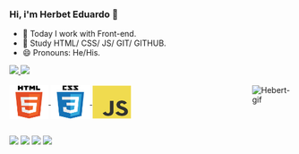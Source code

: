 ### Hi, i'm Herbet Eduardo 👋



- 🔭 Today I work with Front-end.
- 🌱 Study HTML/ CSS/ JS/ GIT/ GITHUB.
- 😄 Pronouns: He/His.

<div>
  <a href="https://github.com/HebertEdu">
  <img height="180cm" src="https://github-readme-stats.vercel.app/api?username=HebertEdu&show_icons=true&theme=radical&include_all_commits-true&count_private=true"/>      
  <img height="180cm" src="https://github-readme-stats.vercel.app/api/top-langs/?username=HebertEdu&layout-compact&langs_count-16&theme=radical"/>
</div>
<br>  
<div style="display: inline_block">
  <img align="center" alt="Hebert-HTML" height="60" width="70" src="https://raw.githubusercontent.com/devicons/devicon/master/icons/html5/html5-original-wordmark.svg">
  <img align="center" alt="Hebert-CSS" height="60" width="70" src="https://raw.githubusercontent.com/devicons/devicon/master/icons/css3/css3-original-wordmark.svg">
  <img align="center" alt="Hebert-JS" height="60" width="70"  src="https://raw.githubusercontent.com/devicons/devicon/master/icons/javascript/javascript-original.svg">
   <img align="right" alt="Hebert-gif" height="60" width="70" src="https://cdn.discordapp.com/attachments/1008980435851812968/1008985699774631977/picasion.com_2b28899a07d7d3d0fb1c31ef98e46119.gif">
</div>
  
##

<div>
  <a href="mailto:contato@hebertedu.dev"><img src="https://img.shields.io/badge/Gmail-D14836?style=for-the-badge&logo=gmail&logoColor=white" target="=blank"></a>
  <a href="https://discord.gg/sHJnMQ96hq"><img src="https://img.shields.io/badge/Discord-7289DA?style=for-the-badge&logo=discord&logoColor=white" target="=blank"></a>
   <a href="https://img.shields.io/badge/LinkedIn-0077B5?style=for-the-badge&logo=linkedin&logoColor=white"><img src="https://img.shields.io/badge/LinkedIn-0077B5?style=for-the-badge&logo=linkedin&logoColor=white" target="=blank"></a>
  <a href=""><img src="https://img.shields.io/badge/Instagram-E4405F?style=for-the-badge&logo=instagram&logoColor=white" target="=blank"></a>
  </div>
